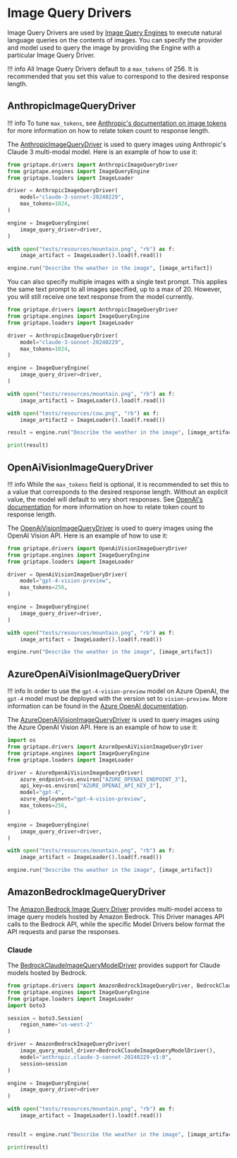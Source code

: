 # Image Query Drivers

Image Query Drivers are used by [Image Query Engines](../engines/image-query-engines.md) to execute natural language queries on the contents of images. You can specify the provider and model used to query the image by providing the Engine with a particular Image Query Driver.

!!! info
    All Image Query Drivers default to a `max_tokens` of 256. It is recommended that you set this value to correspond to the desired response length. 

## AnthropicImageQueryDriver

!!! info
    To tune `max_tokens`, see [Anthropic's documentation on image tokens](https://docs.anthropic.com/claude/docs/vision#image-costs) for more information on how to relate token count to response length.

The [AnthropicImageQueryDriver](../../reference/griptape/drivers/image_query/anthropic_image_query_driver.md) is used to query images using Anthropic's Claude 3 multi-modal model. Here is an example of how to use it:

```python
from griptape.drivers import AnthropicImageQueryDriver
from griptape.engines import ImageQueryEngine
from griptape.loaders import ImageLoader

driver = AnthropicImageQueryDriver(
    model="claude-3-sonnet-20240229",
    max_tokens=1024,
)

engine = ImageQueryEngine(
    image_query_driver=driver,
)

with open("tests/resources/mountain.png", "rb") as f:
    image_artifact = ImageLoader().load(f.read())

engine.run("Describe the weather in the image", [image_artifact])
```

You can also specify multiple images with a single text prompt. This applies the same text prompt to all images specified, up to a max of 20. However, you will still receive one text response from the model currently.

```python
from griptape.drivers import AnthropicImageQueryDriver
from griptape.engines import ImageQueryEngine
from griptape.loaders import ImageLoader

driver = AnthropicImageQueryDriver(
    model="claude-3-sonnet-20240229",
    max_tokens=1024,
)

engine = ImageQueryEngine(
    image_query_driver=driver,
)

with open("tests/resources/mountain.png", "rb") as f:
    image_artifact1 = ImageLoader().load(f.read())

with open("tests/resources/cow.png", "rb") as f:
    image_artifact2 = ImageLoader().load(f.read())

result = engine.run("Describe the weather in the image", [image_artifact1, image_artifact2])

print(result)
```

## OpenAiVisionImageQueryDriver

!!! info
    While the `max_tokens` field is optional, it is recommended to set this to a value that corresponds to the desired response length. Without an explicit value, the model will default to very short responses. See [OpenAI's documentation](https://help.openai.com/en/articles/4936856-what-are-tokens-and-how-to-count-them) for more information on how to relate token count to response length.

The [OpenAiVisionImageQueryDriver](../../reference/griptape/drivers/image_query/openai_vision_image_query_driver.md) is used to query images using the OpenAI Vision API. Here is an example of how to use it:

```python
from griptape.drivers import OpenAiVisionImageQueryDriver
from griptape.engines import ImageQueryEngine
from griptape.loaders import ImageLoader

driver = OpenAiVisionImageQueryDriver(
    model="gpt-4-vision-preview",
    max_tokens=256,
)

engine = ImageQueryEngine(
    image_query_driver=driver,
)

with open("tests/resources/mountain.png", "rb") as f:
    image_artifact = ImageLoader().load(f.read())

engine.run("Describe the weather in the image", [image_artifact])
```

## AzureOpenAiVisionImageQueryDriver
    
!!! info
    In order to use the `gpt-4-vision-preview` model on Azure OpenAI, the `gpt-4` model must be deployed with the version set to `vision-preview`. More information can be found in the [Azure OpenAI documentation](https://learn.microsoft.com/en-us/azure/ai-services/openai/how-to/gpt-with-vision).

The [AzureOpenAiVisionImageQueryDriver](../../reference/griptape/drivers/image_query/azure_openai_vision_image_query_driver.md) is used to query images using the Azure OpenAI Vision API. Here is an example of how to use it:

```python
import os
from griptape.drivers import AzureOpenAiVisionImageQueryDriver
from griptape.engines import ImageQueryEngine
from griptape.loaders import ImageLoader

driver = AzureOpenAiVisionImageQueryDriver(
    azure_endpoint=os.environ["AZURE_OPENAI_ENDPOINT_3"],
    api_key=os.environ["AZURE_OPENAI_API_KEY_3"],
    model="gpt-4",
    azure_deployment="gpt-4-vision-preview",
    max_tokens=256,
)

engine = ImageQueryEngine(
    image_query_driver=driver,
)

with open("tests/resources/mountain.png", "rb") as f:
    image_artifact = ImageLoader().load(f.read())

engine.run("Describe the weather in the image", [image_artifact])
```

## AmazonBedrockImageQueryDriver

The [Amazon Bedrock Image Query Driver](../../reference/griptape/drivers/image_query/amazon_bedrock_image_query_driver.md) provides multi-model access to image query models hosted by Amazon Bedrock. This Driver manages API calls to the Bedrock API, while the specific Model Drivers below format the API requests and parse the responses.

### Claude

The [BedrockClaudeImageQueryModelDriver](../../reference/griptape/drivers/image_query_model/bedrock_claude_image_query_model_driver.md) provides support for Claude models hosted by Bedrock.

```python
from griptape.drivers import AmazonBedrockImageQueryDriver, BedrockClaudeImageQueryModelDriver
from griptape.engines import ImageQueryEngine
from griptape.loaders import ImageLoader
import boto3

session = boto3.Session(
    region_name="us-west-2"
)

driver = AmazonBedrockImageQueryDriver(
    image_query_model_driver=BedrockClaudeImageQueryModelDriver(),
    model="anthropic.claude-3-sonnet-20240229-v1:0",
    session=session
)

engine = ImageQueryEngine(
    image_query_driver=driver
)

with open("tests/resources/mountain.png", "rb") as f:
    image_artifact = ImageLoader().load(f.read())


result = engine.run("Describe the weather in the image", [image_artifact])

print(result)
```
